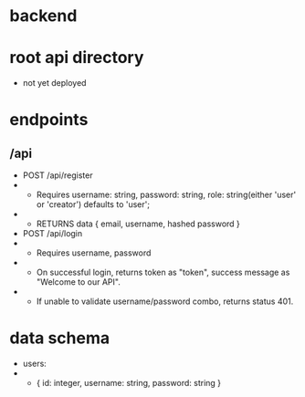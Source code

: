 # backend

# root api directory
- not yet deployed

# endpoints
## /api
- POST /api/register
- - Requires username: string, password: string, role: string(either 'user' or 'creator') defaults to 'user';
- - RETURNS data { email, username, hashed password }
- POST /api/login
- - Requires username, password
- - On successful login, returns token as "token", success message as "Welcome to our API".
- - If unable to validate username/password combo, returns status 401.

# data schema
- users:
- - { id: integer, username: string, password: string }
